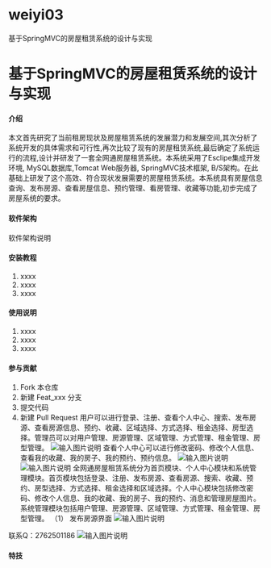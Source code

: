 # weiyi03
基于SpringMVC的房屋租赁系统的设计与实现
# 基于SpringMVC的房屋租赁系统的设计与实现

#### 介绍
本文首先研究了当前租房现状及房屋租赁系统的发展潜力和发展空间,其次分析了系统开发的具体需求和可行性,再次比较了现有的房屋租赁系统,最后确定了系统运行的流程,设计并研发了一套全网通房屋租赁系统。本系统采用了Esclipe集成开发环境, MySQL数据库,Tomcat Web服务器, SpringMVC技术框架, B/S架构。在此基础上研发了这个高效、符合现状发展需要的房屋租赁系统。本系统具有房屋信息查询、发布房源、查看房屋信息、预约管理、看房管理、收藏等功能,初步完成了房屋系统的要求。

#### 软件架构
软件架构说明


#### 安装教程

1.  xxxx
2.  xxxx
3.  xxxx

#### 使用说明

1.  xxxx
2.  xxxx
3.  xxxx

#### 参与贡献

1.  Fork 本仓库
2.  新建 Feat_xxx 分支
3.  提交代码
4.  新建 Pull Request
用户可以进行登录、注册、查看个人中心、搜索、发布房源、查看房源信息、预约、收藏、区域选择、方式选择、租金选择、房型选择。管理员可以对用户管理、房源管理、区域管理、方式管理、租金管理、房型管理。
![输入图片说明](https://images.gitee.com/uploads/images/2020/1119/004045_f4fd94de_4865385.png "屏幕截图.png")
查看个人中心可以进行修改密码、修改个人信息、查看我的收藏、我的房子、我的预约、预约信息。
![输入图片说明](https://images.gitee.com/uploads/images/2020/1119/004102_dfe83034_4865385.png "屏幕截图.png")
![输入图片说明](https://images.gitee.com/uploads/images/2020/1119/004118_8c029aca_4865385.png "屏幕截图.png")
全网通房屋租赁系统分为首页模块、个人中心模块和系统管理模块。首页模块包括登录、注册、发布房源、查看房源、搜索、收藏、预约、房型选择、方式选择、租金选择和区域选择。个人中心模块包括修改密码、修改个人信息、我的收藏、我的房子、我的预约、消息和管理房屋图片。系统管理模块包括用户管理、房源管理、区域管理、方式管理、租金管理、房型管理。
（1）	发布房源界面
![输入图片说明](https://images.gitee.com/uploads/images/2020/1119/004140_bd219a4c_4865385.png "屏幕截图.png")

联系Q：2762501186
![输入图片说明](https://images.gitee.com/uploads/images/2020/1119/003728_cd598bb9_4865385.jpeg "微信.jpg")
#### 特技
